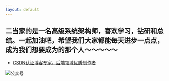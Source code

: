 ```yaml
---
layout: default
---
```


## 二当家的是一名高级系统架构师，喜欢学习，钻研和总结。一起加油吧，希望我们大家都能每天进步一点点，成为我们想要成为的那个人～～～～～

- [CSDN认证博客专家，后端领域优质创作者](https://le-yi.blog.csdn.net/?type=blog)

![公众号](../assets/images/qrcode.jpg)